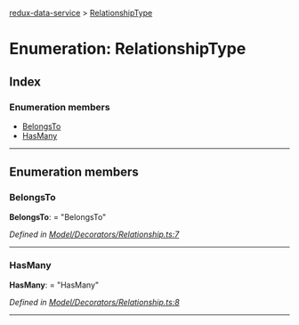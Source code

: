 [redux-data-service](../README.md) > [RelationshipType](../enums/relationshiptype.md)

# Enumeration: RelationshipType

## Index

### Enumeration members

* [BelongsTo](relationshiptype.md#belongsto)
* [HasMany](relationshiptype.md#hasmany)

---

## Enumeration members

<a id="belongsto"></a>

###  BelongsTo

**BelongsTo**:  = "BelongsTo"

*Defined in [Model/Decorators/Relationship.ts:7](https://github.com/Rediker-Software/redux-data-service/blob/9e76fc2/src/Model/Decorators/Relationship.ts#L7)*

___
<a id="hasmany"></a>

###  HasMany

**HasMany**:  = "HasMany"

*Defined in [Model/Decorators/Relationship.ts:8](https://github.com/Rediker-Software/redux-data-service/blob/9e76fc2/src/Model/Decorators/Relationship.ts#L8)*

___

